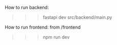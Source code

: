
How to run backend: 
>>> fastapi dev src/backend/main.py


How to run frontend: 
from /frontend
>>> npm run dev 
